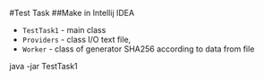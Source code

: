 #Test Task
##Make in Intellij IDEA 

* `TestTask1` - main class
* `Providers` - class I/O text file,  
* `Worker` - class of generator SHA256 according to data from file

java -jar TestTask1



